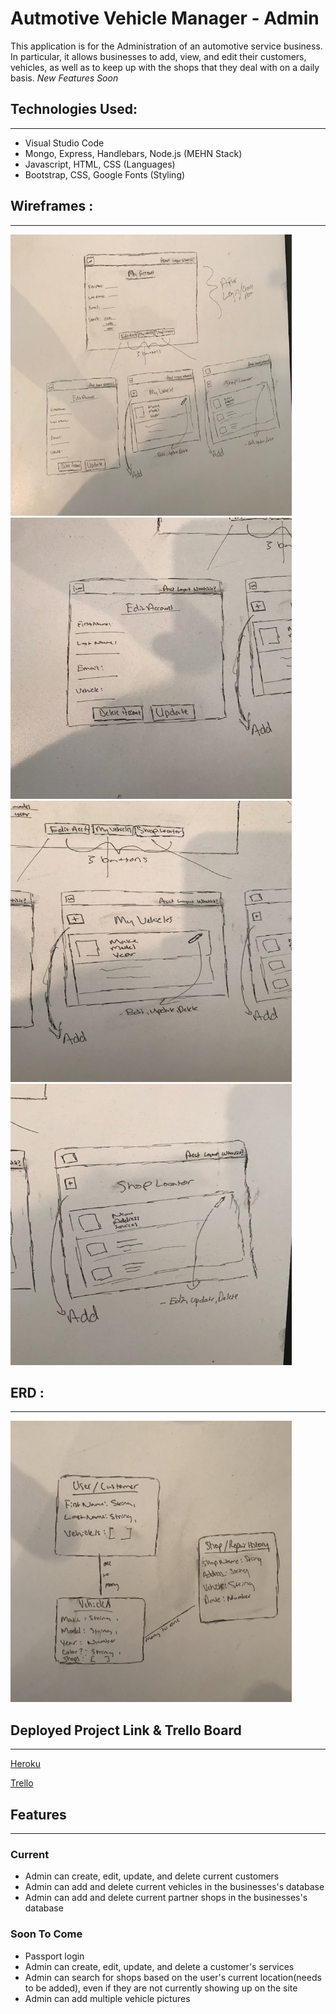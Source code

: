 # Autmotive Vehicle Manager - Admin

This application is for the Administration of an automotive service business. In particular, it allows businesses to add, view, and edit their customers, vehicles, as well as to keep up with the shops that they deal with on a daily basis. *New Features Soon*

## Technologies Used:
____
* Visual Studio Code
* Mongo, Express, Handlebars, Node.js (MEHN Stack)
* Javascript, HTML, CSS (Languages)
* Bootstrap, CSS, Google Fonts (Styling)

## Wireframes :
____

<img src='pics/image1.jpg' alt='home' height=450 width=450/>


<img src='pics/image2.jpg' alt='home' height=450 width=450/>


<img src='pics/image3.jpg' alt='home' height=450 width=450/>


<img src='pics/image4.jpg' alt='home' height=450 width=450/>


## ERD :
___

<img src='pics/image6.jpeg' alt='home' height=450 width=450/>

## Deployed Project Link & Trello Board
___
[Heroku](https://blooming-dusk-93153.herokuapp.com/)

[Trello](https://trello.com/b/dgw8H06d/autopocket-vehicle-manager)

## Features
___

### Current 

* Admin can create, edit, update, and delete current customers
* Admin can add and delete current vehicles in the businesses's database
* Admin can add and delete current partner shops in the businesses's database

### Soon To Come

* Passport login
* Admin can create, edit, update, and delete a customer's services
* Admin can search for shops based on the user's current location(needs to be added), even if they are not currently showing up on the site
* Admin can add multiple vehicle pictures 